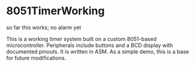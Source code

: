 # 8051TimerWorking
so far this works; no alarm yet

This is a working timer system built on a custom 8051-based microcontroller.
Peripherals include buttons and a BCD display with documented pinouts.
It is written in ASM. As a simple demo, this is a base for future modifications.
